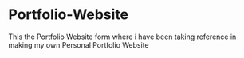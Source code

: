 # Portfolio-Website

This the Portfolio Website form where i have been taking reference in making my own Personal Portfolio Website

